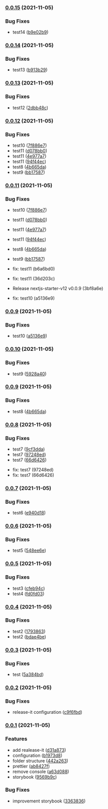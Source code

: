 ### [0.0.15](https://github.com/jonsoku2/nextjs-starter-v12/compare/v0.0.14...v0.0.15) (2021-11-05)


### Bug Fixes

* test14 ([b9e02b9](https://github.com/jonsoku2/nextjs-starter-v12/commit/b9e02b94960482b80aa45bfd85a08daa43ecd0b4))

### [0.0.14](https://github.com/jonsoku2/nextjs-starter-v12/compare/v0.0.13...v0.0.14) (2021-11-05)


### Bug Fixes

* test13 ([b913b29](https://github.com/jonsoku2/nextjs-starter-v12/commit/b913b29c180d5b266655a59d3e8acfacf2c4969e))

### [0.0.13](https://github.com/jonsoku2/nextjs-starter-v12/compare/v0.0.12...v0.0.13) (2021-11-05)


### Bug Fixes

* test12 ([2dbb48c](https://github.com/jonsoku2/nextjs-starter-v12/commit/2dbb48c032e2588900062adfe1a87429f3658d30))

### [0.0.12](https://github.com/jonsoku2/nextjs-starter-v12/compare/v0.0.8...v0.0.12) (2021-11-05)


### Bug Fixes

* test10 ([7f886e7](https://github.com/jonsoku2/nextjs-starter-v12/commit/7f886e7ee47f7d09bfd9b6200ff490aeb28e2356))
* test11 ([d078bb0](https://github.com/jonsoku2/nextjs-starter-v12/commit/d078bb0e3f6596d281d1029c0e780394ebe6eb4c))
* test11 ([4e977a7](https://github.com/jonsoku2/nextjs-starter-v12/commit/4e977a7f7995f4e1694ab9ea03341e6480ab31ab))
* test11 ([94f44ec](https://github.com/jonsoku2/nextjs-starter-v12/commit/94f44eceeb9d004082e3b2c60b639b42dc9a8e9b))
* test8 ([4b665da](https://github.com/jonsoku2/nextjs-starter-v12/commit/4b665dac1006f2710094c3622720254aed339875))
* test9 ([bb17587](https://github.com/jonsoku2/nextjs-starter-v12/commit/bb17587397cd0ce4adb2bd2ca25e4a1566be5f60))

### [0.0.11](https://github.com/jonsoku2/nextjs-starter-v12/compare/v0.0.8...v0.0.11) (2021-11-05)


### Bug Fixes

* test10 ([7f886e7](https://github.com/jonsoku2/nextjs-starter-v12/commit/7f886e7ee47f7d09bfd9b6200ff490aeb28e2356))
* test11 ([d078bb0](https://github.com/jonsoku2/nextjs-starter-v12/commit/d078bb0e3f6596d281d1029c0e780394ebe6eb4c))
* test11 ([4e977a7](https://github.com/jonsoku2/nextjs-starter-v12/commit/4e977a7f7995f4e1694ab9ea03341e6480ab31ab))
* test11 ([94f44ec](https://github.com/jonsoku2/nextjs-starter-v12/commit/94f44eceeb9d004082e3b2c60b639b42dc9a8e9b))
* test8 ([4b665da](https://github.com/jonsoku2/nextjs-starter-v12/commit/4b665dac1006f2710094c3622720254aed339875))
* test9 ([bb17587](https://github.com/jonsoku2/nextjs-starter-v12/commit/bb17587397cd0ce4adb2bd2ca25e4a1566be5f60))

* fix: test11 (b6a6bd0)
* fix: test11 (36d203c)
* Release nextjs-starter-v12 v0.0.9 (3bf8a6e)
* fix: test10 (a5136e9)

### [0.0.9](https://github.com/jonsoku2/nextjs-starter-v12/compare/v0.0.10...v0.0.9) (2021-11-05)


### Bug Fixes

* test10 ([a5136e9](https://github.com/jonsoku2/nextjs-starter-v12/commit/a5136e95a4778a36cceccbb2b4d959591b354e0f))

### [0.0.10](https://github.com/jonsoku2/nextjs-starter-v12/compare/v0.0.9...v0.0.10) (2021-11-05)

### Bug Fixes

- test9 ([5928a40](https://github.com/jonsoku2/nextjs-starter-v12/commit/5928a4085bc085e6429e113f9dd56a8fd97bf7e8))

### [0.0.9](https://github.com/jonsoku2/nextjs-starter-v12/compare/v0.0.8...v0.0.9) (2021-11-05)

### Bug Fixes

- test8 ([4b665da](https://github.com/jonsoku2/nextjs-starter-v12/commit/4b665dac1006f2710094c3622720254aed339875))

### [0.0.8](https://github.com/jonsoku2/nextjs-starter-v12/compare/v0.0.7...v0.0.8) (2021-11-05)

### Bug Fixes

- test7 ([9cf3dda](https://github.com/jonsoku2/nextjs-starter-v12/commit/9cf3dda9a29e4724fdf2486c1e6026a7846cfc03))
- test7 ([97248ed](https://github.com/jonsoku2/nextjs-starter-v12/commit/97248ed94c9f4a551aefb156e9e5c0e63cef11e9))
- test7 ([66d6426](https://github.com/jonsoku2/nextjs-starter-v12/commit/66d6426f8fc0950f8edf4bfb5dcadddf445d27ce))

* fix: test7 (97248ed)
* fix: test7 (66d6426)

### [0.0.7](https://github.com/jonsoku2/nextjs-starter-v12/compare/v0.0.6...v0.0.7) (2021-11-05)

### Bug Fixes

- test6 ([e940d18](https://github.com/jonsoku2/nextjs-starter-v12/commit/e940d18f469c15cb42e4557db200b30f90bf3e8a))

### [0.0.6](https://github.com/jonsoku2/nextjs-starter-v12/compare/v0.0.5...v0.0.6) (2021-11-05)

### Bug Fixes

- test5 ([548ee6e](https://github.com/jonsoku2/nextjs-starter-v12/commit/548ee6ea581a03cf507b48d477f9ff81208c57aa))

### [0.0.5](https://github.com/jonsoku2/nextjs-starter-v12/compare/v0.0.4...v0.0.5) (2021-11-05)

### Bug Fixes

- test3 ([cfeb94c](https://github.com/jonsoku2/nextjs-starter-v12/commit/cfeb94c3523beb3ac729abd7e24b303622215d56))
- test4 ([fd0fd03](https://github.com/jonsoku2/nextjs-starter-v12/commit/fd0fd0334b4423baf79ece945778d60376e43605))

### [0.0.4](https://github.com/jonsoku2/nextjs-starter-v12/compare/v0.0.3...v0.0.4) (2021-11-05)

### Bug Fixes

- test2 ([1793863](https://github.com/jonsoku2/nextjs-starter-v12/commit/17938630e078936197ac9b36ce4c135d57f44f10))
- test2 ([bdae4be](https://github.com/jonsoku2/nextjs-starter-v12/commit/bdae4be839e05666d3e056a8e5e7e3d60fabe0b5))

### [0.0.3](https://github.com/jonsoku2/nextjs-starter-v12/compare/v0.0.2...v0.0.3) (2021-11-05)

### Bug Fixes

- test ([5a384bd](https://github.com/jonsoku2/nextjs-starter-v12/commit/5a384bdbeaa92f06b434d3eb62134fa4377e7c92))

### [0.0.2](https://github.com/jonsoku2/nextjs-starter-v12/compare/0.0.1...v0.0.2) (2021-11-05)

### Bug Fixes

- release-it configuration ([c9f6fbd](https://github.com/jonsoku2/nextjs-starter-v12/commit/c9f6fbdecd8b562457ae5261a7579f2e63f05a7c))

### [0.0.1](https://github.com/jonsoku2/nextjs-starter-v12/compare/b1973d8f210be90b35c32768c88d8f35e8b33333...0.0.1) (2021-11-05)

### Features

- add realease-it ([d31a873](https://github.com/jonsoku2/nextjs-starter-v12/commit/d31a873f7c8db2806ba007406c77076a16028680))
- configuration ([b1973d8](https://github.com/jonsoku2/nextjs-starter-v12/commit/b1973d8f210be90b35c32768c88d8f35e8b33333))
- folder structure ([442a263](https://github.com/jonsoku2/nextjs-starter-v12/commit/442a2637f4129128e4f4516d5baca1a11ff52f81))
- prettier ([ab8427f](https://github.com/jonsoku2/nextjs-starter-v12/commit/ab8427fe8acf103735ba0adc3dec3bf625bcb327))
- remove console ([a63d088](https://github.com/jonsoku2/nextjs-starter-v12/commit/a63d0888ee151cf9b5d9f8627be5319c05053fa4))
- storybook ([9569b9c](https://github.com/jonsoku2/nextjs-starter-v12/commit/9569b9c95b46c8cdefb463e0f67ad8c33961b04f))

### Bug Fixes

- improvement storybook ([3363836](https://github.com/jonsoku2/nextjs-starter-v12/commit/3363836da99b74a2010583097536dbe50b421079))
